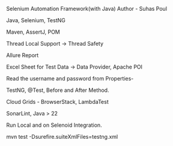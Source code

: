 Selenium Automation Framework(with Java)
Author - Suhas Poul

Java, Selenium, TestNG

Maven, AssertJ, POM

Thread Local Support → Thread Safety

Allure Report

Excel Sheet for Test Data → Data Provider, Apache POI

Read the username and password from Properties-

TestNG, @Test, Before and After Method.

Cloud Grids - BrowserStack, LambdaTest

SonarLint, Java > 22

Run Local and on Selenoid Integration.
 
mvn test -Dsurefire.suiteXmlFiles=testng.xml

